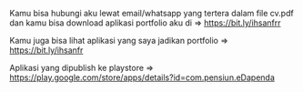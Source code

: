 Kamu bisa hubungi aku lewat email/whatsapp yang tertera dalam file cv.pdf dan kamu bisa download aplikasi portfolio aku di => https://bit.ly/ihsanfrr

Kamu juga bisa lihat aplikasi yang saya jadikan portfolio => https://bit.ly/ihsanfr

Aplikasi yang dipublish ke playstore => https://play.google.com/store/apps/details?id=com.pensiun.eDapenda
